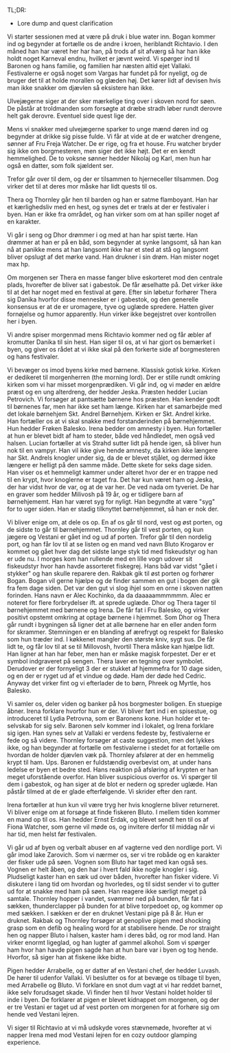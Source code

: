 TL;DR:
*  Lore dump and quest clarification

Vi starter sessionen med at være på druk i blue water inn. Bogan kommer ind og begynder at fortælle os de andre i kroen, heriblandt Richtavio. I den måned han har været her har han, på trods af sit afværg så har han ikke holdt noget Karneval endnu, hvilket er jævnt weird.
Vi spørger ind til Baronen og hans familie, og familien har næsten altid ejet Vallaki. Festivalerne er også noget som Vargas har fundet på for nyeligt, og de bruger det til at holde morallen og glæden høj. Det kører lidt af devisen hvis man ikke snakker om djævlen så eksistere han ikke.

Ulvejægerne siger at der sker mærkelige ting over i skoven nord for søen. De påstår at troldmanden som forsøgte at dræbe stradh løber rundt derovre helt gak derovre. Eventuel side quest lige der.

Mens vi snakker med ulvejægerne sparker to unge mænd døren ind og begynder at drikke sig pisse fulde. Vi får at vide at de er watcher drengene, sønner af Fru Freja Watcher. De er rige, og fra et house. Fru watcher bryder sig ikke om borgmesteren, men siger det ikke højt. Det er en kendt hemmelighed. De to voksne sønner hedder Nikolaj og Karl, men hun har også en datter, som folk sjældent ser.

Trefor går over til dem, og der er tilsammen to hjerneceller tilsammen. Dog virker det til at deres mor måske har lidt quests til os.

Thera og Thornley går hen til barden og han er satme flamboyant. Han har et kærlighedsliv med en hest, og synes det er træls at der er festivaler i byen. Han er ikke fra området, og han virker som om at han spiller noget af en karakter.

Vi går i seng og Dhor drømmer i og med at han har spist tærte. Han drømmer at han er på en båd, som begynder at synke langsomt, så han kan nå at panikke mens at han langsomt ikke har et sted at stå og langsomt bliver opslugt af det mørke vand. Han drukner i sin drøm. Han mister noget max hp.

Om morgenen ser Thera en masse fanger blive eskorteret mod den centrale plads, hvorefter de bliver sat i gabestok. De får æselhatte på. Det virker ikke til at det har noget med en festival at gøre. Efter sin løbetur forhører Thera sig Danika hvorfor disse mennesker er i gabestok, og den generelle konsensus er at de er uromagere, tyve og uglæde spredere. Hatten giver fornøjelse og humor apparently. Hun virker ikke begejstret over kontrollen her i byen.

Vi andre spiser morgenmad mens Richtavio kommer ned og får æbler af kromutter Danika til sin hest. Han siger til os, at vi har gjort os bemærket i byen, og giver os rådet at vi ikke skal på den forkerte side af borgmesteren og hans festivaler.


Vi bevæger os imod byens kirke med børnene. Klassisk gotisk kirke. Kirken er dedikeret til morgenherren (the morning lord). Der er stille rundt omkring kirken som vi har misset morgenprædiken. Vi går ind, og vi møder en ældre præst og en ung alterdreng, der hedder Jeska. Præsten hedder Lucian Petrovich. Vi forsøger at pantsætte børnene hos præsten. Han kender godt til børnenes far, men har ikke set ham længe. Kirken har et samarbejde med det lokale børnehjem Skt. Andrel Børnehjem. Kirken er Skt. Andrel kirke. Han fortæller os at vi skal snakke med forstanderinden på børnehjemmet. Hun hedder Frøken Balesko.
Irena bedder om amnesty i byen. Hun fortæller at hun er blevet bidt af ham to steder, både ved håndledet, men også ved halsen. Lucian fortæller at vis Strahd sutter lidt på hende igen, så bliver hun nok til en vampyr. Han vil ikke give hende amnesty, da kirken ikke længere har Skt. Andrels knogler under sig, da de er blevet stjålet, og dermed ikke længere er helligt på den samme måde. Dette skete for seks dage siden. Han viser os et hemmeligt kammer under alteret hvor der er en trappe ned til en krypt, hvor knoglerne er taget fra. Det har kun været ham og Jeska, der har vidst hvor de var, og at de var her. De ved nada om tyveriet.
De har en graver som hedder Milivosh på 19 år, og er tidligere barn af børnehjememt. Han har været syg for nyligt. Han begyndte at være "syg" for to uger siden. Han er stadig tilknyttet børnehjemmet, så han er nok der.

Vi bliver enige om, at dele os op. En af os går til nord, vest og øst porten, og de sidste to går til børnehjemmet. Thornley går til vest porten, og kun jægere og Vestani er gået ind og ud af porten. Trefor går til den nordelig port, og han får lov til at se listen og en mand ved navn Bluto Krogarov er kommet og gået hver dag det sidste lange styk tid med fiskeudstyr og han er ude nu. I morges kom han rullende med en lille vogn udover sit fiskeudstyr hvor han havde assorteret fiskegrej. Hans båd var vidst "gået i stykker" og han skulle reparere den. 
Rakbak gik til øst porten og forhører Bogan. Bogan vil gerne hjælpe og de finder sammen en gut i bogen der gik fra fem dage siden. Det var den gut vi slog ihjel som en orne i skoven natten forinden. Hans navn er Alec Kochinko, da da daaaaammmmmm. Alec er noteret for flere forbrydelser ift. at sprede uglæde.
Dhor og Thera tager til børnehjemmet med børnene og Irena. De får fat i Fru Balesko, og virker positivt opstemt omkring at optage børnene i hjemmet. Som Dhor og Thera går rundt i bygningen så ligner det at alle børnene har en eller anden form for skrammer. Stemningen er en blanding af ærefrygt og respekt for Balesko som hun træder ind. I køkkenet mangler den største kniv, sygt sus. De får lidt te, og får lov til at se til Millovosh, hvortil Thera måske kan hjælpe lidt. Han ligner at han har feber, men han er måske magisk forpestet. Der er et symbol indgraveret på sengen. Thera laver en tegning over symbolet.
Derudover er der fornyeligt 3 der er stukket af hjemmefra for 10 dage siden, og en der er ryget ud af et vindue og døde. Ham der døde hed Cedric. Anyway det virker fint og vi efterlader de to børn, Phreek og Myrtle, hos Balesko.

Vi samler os, deler viden og banker på hos borgmester boligen. En stuepige åbner. Irena forklare hvorfor hun er der. Vi bliver ført ind i en spisestue, og introduceret til Lydia Petrovna, som er Baronens kone. Hun holder et te-selvskab for sig selv. Baronen selv kommer ind i lokalet, og Irena forklare sig igen. Han synes selv at Vallaki er verdens fedeste by, festivalerne er fede og så videre. Thornley forsøger at caste suggestion, men det lykkes ikke, og han begynder at fortælle om festivalerne i stedet for at fortælle om hvordan de holder djævlen væk på. Thornley afslører at der en hemmelig krypt til ham. Ups.
Baronen er fuldstændig overbevist om, at under hans ledelse er byen et bedre sted. Hans reaktion på afsløring af krypten er han meget uforstående overfor. Han bliver suspicious overfor os.
Vi spørger til dem i gabestok, og han siger at de blot er nedern og spreder uglæde. Han påstår tilmed at de er glade efterfølgende. Vi skrider efter den rant.

Irena fortæller at hun kun vil være tryg her hvis knoglerne bliver returneret. Vi bliver enige om at forsøge at finde fiskeren Bluto. I mellem tiden kommer en mand op til os. Han hedder Ernst Erdak, og blevet sendt hen til os af Fiona Watcher, som gerne vil møde os, og invitere derfor til middag når vi har tid, men helst før festivalen.

Vi går ud af byen og verbalt abuser en af vagterne ved den nordlige port. Vi går imod lake Zarovich. Som vi nærmer os, ser vi tre robåde og en karakter der fisker ude på søen. Vognen som Bluto har taget med kan også ses. Vognen er helt åben, og den har i hvert fald ikke nogle knogler i sig. Pludseligt kaster han en sæk ud over båden, hvorefter han fisker videre. 
Vi diskutere i lang tid om hvordan og hvorledes, og til sidst sender vi to gutter ud for at snakke med ham på søen. Han reagere ikke særligt meget på samtale. Thornley hopper i vandet, svømmer ned på bunden, får fat i sækken, thunderclapper på bunden for at blive torpedoet op, og kommer op med sækken. I sækken er der en druknet Vestani pige på 8 år. Hun er druknet. Rakbak og Thornley forsøger at genoplive pigen med shocking grasp som en defib og healing word for at stabilisere hende. De ror straight hen og napper Bluto i halsen, kaster ham i deres båd, og ror mod land. Han virker enormt ligeglad, og han lugter af gammel alkohol. Som vi spørger ham hvor han havde pigen sagde han at hun bare var i byen og tog hende. Hvorfor, så siger han at fiskene ikke bidte. 

Pigen hedder Arrabelle, og er datter af en Vestani chef, der hedder Luvash. De hører til udenfor Vallaki. Vi beslutter os for at bevæge os tilbage til byen, med Arrabelle og Bluto. Vi forklare en snot dum vagt at vi har reddet barnet, ikke selv forudsaget skade.
Vi finder hen til hvor Vestani holdet holder til inde i byen. De forklarer at pigen er blevet kidnappet om morgenen, og der er tre Vestani er taget ud af vest porten om morgenen for at forhøre sig om hende ved Vestani lejren.

Vi siger til Richtavio at vi må udskyde vores stævnemøde, hvorefter at vi napper Irena med mod Vestani lejren for en cozy outdoor glamping experience.